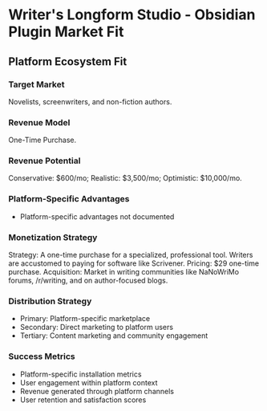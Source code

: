 # Writer's Longform Studio - Obsidian Plugin Market Fit

## Platform Ecosystem Fit

### Target Market
Novelists, screenwriters, and non-fiction authors.

### Revenue Model
One-Time Purchase.

### Revenue Potential
Conservative: $600/mo; Realistic: $3,500/mo; Optimistic: $10,000/mo.

### Platform-Specific Advantages
- Platform-specific advantages not documented

### Monetization Strategy
Strategy: A one-time purchase for a specialized, professional tool. Writers are accustomed to paying for software like Scrivener. Pricing: $29 one-time purchase. Acquisition: Market in writing communities like NaNoWriMo forums, /r/writing, and on author-focused blogs.

### Distribution Strategy
- Primary: Platform-specific marketplace
- Secondary: Direct marketing to platform users
- Tertiary: Content marketing and community engagement

### Success Metrics
- Platform-specific installation metrics
- User engagement within platform context
- Revenue generated through platform channels
- User retention and satisfaction scores
